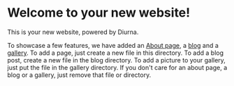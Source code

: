 Welcome to your new website!
============================

This is your new website, powered by Diurna.

To showcase a few features, we have added an [About page](about), a [blog](blog) and a [gallery](gallery). To add a page, just create a new file in this directory. To add a blog post, create a new file in the blog directory. To add a picture to your gallery, just put the file in the gallery directory. If you don't care for an about page, a blog or a gallery, just remove that file or directory.
